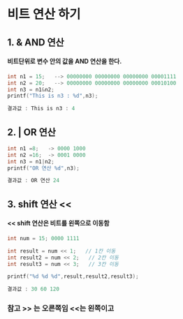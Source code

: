 # 비트 연산 하기

## 1. & AND 연산
#### 비트단위로 변수 안의 값을 AND 연산을 한다.
```c
int n1 = 15;   --> 00000000 00000000 00000000 00001111
int n2 = 20;   --> 00000000 00000000 00000000 00010100
int n3 = n1&n2;
printf("This is n3 : %d",n3);

결과값 : This is n3 : 4
```

## 2. | OR 연산
```c
int n1 =8;   -> 0000 1000
int n2 =16;  -> 0001 0000
int n3 = n1|n2;
printf("OR 연산 %d",n3);

결과값 : OR 연산 24
```

## 3. shift 연산 <<
#### << shift 연산은 비트를 왼쪽으로 이동함
```c
int num = 15; 0000 1111

int result = num << 1;   // 1칸 이동
int result2 = num << 2;   // 2칸 이동
int result3 = num << 3;   // 3칸 이동

printf("%d %d %d",result,result2,result3);

결과값 : 30 60 120
```
### 참고 >> 는 오른쪽임 <<는 왼쪽이고
